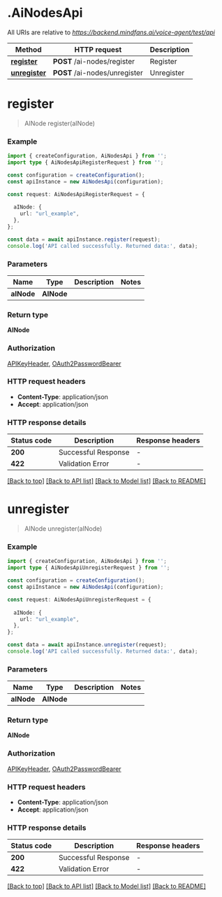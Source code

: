 # .AiNodesApi

All URIs are relative to *https://backend.mindfans.ai/voice-agent/test/api*

Method | HTTP request | Description
------------- | ------------- | -------------
[**register**](AiNodesApi.md#register) | **POST** /ai-nodes/register | Register
[**unregister**](AiNodesApi.md#unregister) | **POST** /ai-nodes/unregister | Unregister


# **register**
> AINode register(aINode)


### Example


```typescript
import { createConfiguration, AiNodesApi } from '';
import type { AiNodesApiRegisterRequest } from '';

const configuration = createConfiguration();
const apiInstance = new AiNodesApi(configuration);

const request: AiNodesApiRegisterRequest = {
  
  aINode: {
    url: "url_example",
  },
};

const data = await apiInstance.register(request);
console.log('API called successfully. Returned data:', data);
```


### Parameters

Name | Type | Description  | Notes
------------- | ------------- | ------------- | -------------
 **aINode** | **AINode**|  |


### Return type

**AINode**

### Authorization

[APIKeyHeader](README.md#APIKeyHeader), [OAuth2PasswordBearer](README.md#OAuth2PasswordBearer)

### HTTP request headers

 - **Content-Type**: application/json
 - **Accept**: application/json


### HTTP response details
| Status code | Description | Response headers |
|-------------|-------------|------------------|
**200** | Successful Response |  -  |
**422** | Validation Error |  -  |

[[Back to top]](#) [[Back to API list]](README.md#documentation-for-api-endpoints) [[Back to Model list]](README.md#documentation-for-models) [[Back to README]](README.md)

# **unregister**
> AINode unregister(aINode)


### Example


```typescript
import { createConfiguration, AiNodesApi } from '';
import type { AiNodesApiUnregisterRequest } from '';

const configuration = createConfiguration();
const apiInstance = new AiNodesApi(configuration);

const request: AiNodesApiUnregisterRequest = {
  
  aINode: {
    url: "url_example",
  },
};

const data = await apiInstance.unregister(request);
console.log('API called successfully. Returned data:', data);
```


### Parameters

Name | Type | Description  | Notes
------------- | ------------- | ------------- | -------------
 **aINode** | **AINode**|  |


### Return type

**AINode**

### Authorization

[APIKeyHeader](README.md#APIKeyHeader), [OAuth2PasswordBearer](README.md#OAuth2PasswordBearer)

### HTTP request headers

 - **Content-Type**: application/json
 - **Accept**: application/json


### HTTP response details
| Status code | Description | Response headers |
|-------------|-------------|------------------|
**200** | Successful Response |  -  |
**422** | Validation Error |  -  |

[[Back to top]](#) [[Back to API list]](README.md#documentation-for-api-endpoints) [[Back to Model list]](README.md#documentation-for-models) [[Back to README]](README.md)


